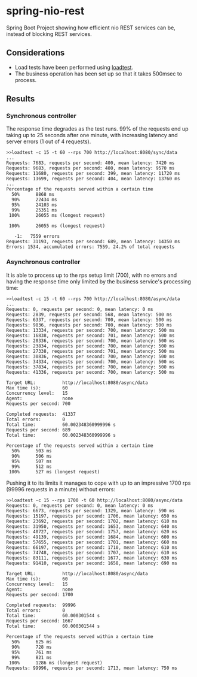 # spring-nio-rest
Spring Boot Project showing how efficient nio REST services can be, instead of blocking REST services.

## Considerations
* Load tests have been performed using [loadtest](https://github.com/alexfernandez/loadtest). 
* The business operation has been set up so that it takes 500msec to process.

## Results

### Synchronous controller

The response time degrades as the test runs. 99% of the requests end up taking up to 25 seconds after one minute, with increasing latency and server errors (1 out of 4 requests).

    >>loadtest -c 15 -t 60 --rps 700 http://localhost:8080/sync/data    
    ...
    Requests: 7683, requests per second: 400, mean latency: 7420 ms
    Requests: 9683, requests per second: 400, mean latency: 9570 ms
    Requests: 11680, requests per second: 399, mean latency: 11720 ms
    Requests: 13699, requests per second: 404, mean latency: 13760 ms
    ...
    Percentage of the requests served within a certain time
      50%      8868 ms
      90%      22434 ms
      95%      24103 ms
      99%      25351 ms
     100%      26055 ms (longest request)
    
     100%      26055 ms (longest request)
    
       -1:   7559 errors
    Requests: 31193, requests per second: 689, mean latency: 14350 ms
    Errors: 1534, accumulated errors: 7559, 24.2% of total requests

### Asynchronous controller

It is able to process up to the rps setup limit (700), with no errors and having the response time only limited by the business service's processing time: 

    >>loadtest -c 15 -t 60 --rps 700 http://localhost:8080/async/data    
    ...
    Requests: 0, requests per second: 0, mean latency: 0 ms
    Requests: 2839, requests per second: 568, mean latency: 500 ms
    Requests: 6337, requests per second: 700, mean latency: 500 ms
    Requests: 9836, requests per second: 700, mean latency: 500 ms
    Requests: 13334, requests per second: 700, mean latency: 500 ms
    Requests: 16838, requests per second: 701, mean latency: 500 ms
    Requests: 20336, requests per second: 700, mean latency: 500 ms
    Requests: 23834, requests per second: 700, mean latency: 500 ms
    Requests: 27338, requests per second: 701, mean latency: 500 ms
    Requests: 30836, requests per second: 700, mean latency: 500 ms
    Requests: 34334, requests per second: 700, mean latency: 500 ms
    Requests: 37834, requests per second: 700, mean latency: 500 ms
    Requests: 41336, requests per second: 700, mean latency: 500 ms

    Target URL:          http://localhost:8080/async/data
    Max time (s):        60
    Concurrency level:   15
    Agent:               none
    Requests per second: 700

    Completed requests:  41337
    Total errors:        0
    Total time:          60.002348360999996 s
    Requests per second: 689
    Total time:          60.002348360999996 s

    Percentage of the requests served within a certain time
      50%      503 ms
      90%      506 ms
      95%      507 ms
      99%      512 ms
     100%      527 ms (longest request)

Pushing it to its limits it manages to cope with up to an impressive 1700 rps (99996 requests in a minute) without errors:

    >>loadtest -c 15 --rps 1700 -t 60 http://localhost:8080/async/data
    Requests: 0, requests per second: 0, mean latency: 0 ms
    Requests: 6673, requests per second: 1329, mean latency: 590 ms
    Requests: 15197, requests per second: 1706, mean latency: 650 ms
    Requests: 23692, requests per second: 1702, mean latency: 610 ms
    Requests: 31950, requests per second: 1653, mean latency: 640 ms
    Requests: 40727, requests per second: 1757, mean latency: 620 ms
    Requests: 49139, requests per second: 1684, mean latency: 600 ms
    Requests: 57655, requests per second: 1701, mean latency: 660 ms
    Requests: 66197, requests per second: 1710, mean latency: 610 ms
    Requests: 74748, requests per second: 1707, mean latency: 610 ms
    Requests: 83111, requests per second: 1677, mean latency: 630 ms
    Requests: 91410, requests per second: 1658, mean latency: 690 ms

    Target URL:          http://localhost:8080/async/data
    Max time (s):        60
    Concurrency level:   15
    Agent:               none
    Requests per second: 1700

    Completed requests:  99996
    Total errors:        0
    Total time:          60.000301544 s
    Requests per second: 1667
    Total time:          60.000301544 s

    Percentage of the requests served within a certain time
      50%      625 ms
      90%      728 ms
      95%      761 ms
      99%      821 ms
     100%      1286 ms (longest request)
    Requests: 99996, requests per second: 1713, mean latency: 750 ms
